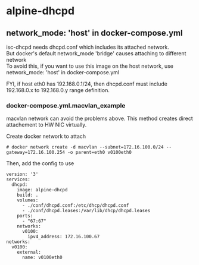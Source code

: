 # alpine-dhcpd

## network_mode: 'host' in docker-compose.yml
isc-dhcpd needs dhcpd.conf which includes its attached network.  
But docker's default network_mode 'bridge' causes attaching to different network  
To avoid this, if you want to use this image on the host network, use network_mode: 'host' in docker-compose.yml  

FYI, if host eth0 has 192.168.0.1/24, then dhcpd.conf must include 192.168.0.x to 192.168.0.y range definition.  

### docker-compose.yml.macvlan_example
macvlan network can avoid the problems above. This method creates direct attachement to HW NIC virtually.

Create docker network to attach
```
# docker network create -d macvlan --subnet=172.16.100.0/24 --gateway=172.16.100.254 -o parent=eth0 v0100eth0
```

Then, add the config to use
```
version: '3'
services:
  dhcpd:
    image: alpine-dhcpd
    build: .
    volumes:
      - ./conf/dhcpd.conf:/etc/dhcp/dhcpd.conf
      - ./conf/dhcpd.leases:/var/lib/dhcp/dhcpd.leases
    ports:
      - "67:67"
    networks:
      v0100:
        ipv4_address: 172.16.100.67
networks:
  v0100:
    external:
      name: v0100eth0
```
